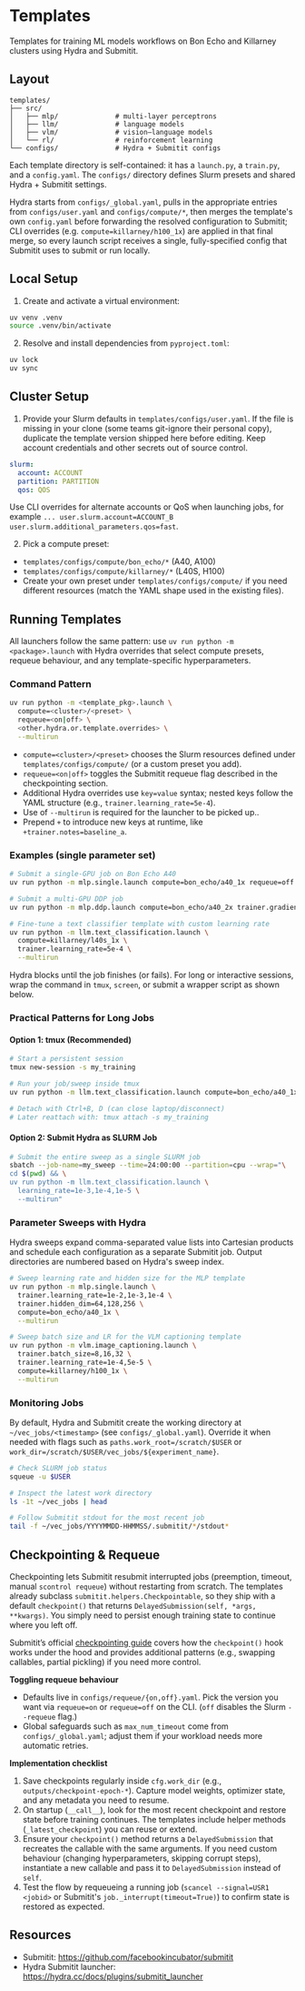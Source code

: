 # Templates

Templates for training ML models workflows on Bon Echo and Killarney clusters using Hydra and Submitit.

## Layout

```
templates/
├── src/
│   ├── mlp/              # multi-layer perceptrons
│   ├── llm/              # language models
│   ├── vlm/              # vision–language models
│   └── rl/               # reinforcement learning
└── configs/              # Hydra + Submitit configs
```

Each template directory is self-contained: it has a `launch.py`, a `train.py`, and a `config.yaml`.
The `configs/` directory defines Slurm presets and shared Hydra + Submitit settings.

Hydra starts from `configs/_global.yaml`, pulls in the appropriate entries from `configs/user.yaml` and `configs/compute/*`, then merges the template's own `config.yaml` before forwarding the resolved configuration to Submitit; CLI overrides (e.g. `compute=killarney/h100_1x`) are applied in that final merge, so every launch script receives a single, fully-specified config that Submitit uses to submit or run locally.

## Local Setup

1) Create and activate a virtual environment:
```bash
uv venv .venv
source .venv/bin/activate
```

2) Resolve and install dependencies from `pyproject.toml`:
```bash
uv lock
uv sync
```

## Cluster Setup

1) Provide your Slurm defaults in `templates/configs/user.yaml`. If the file is missing in your clone (some teams git-ignore their personal copy), duplicate the template version shipped here before editing. Keep account credentials and other secrets out of source control.
```yaml
slurm:
  account: ACCOUNT
  partition: PARTITION
  qos: QOS
```

Use CLI overrides for alternate accounts or QoS when launching jobs, for example `... user.slurm.account=ACCOUNT_B user.slurm.additional_parameters.qos=fast`.

2) Pick a compute preset:
- `templates/configs/compute/bon_echo/*` (A40, A100)
- `templates/configs/compute/killarney/*` (L40S, H100)
- Create your own preset under `templates/configs/compute/` if you need different resources (match the YAML shape used in the existing files).

## Running Templates

All launchers follow the same pattern: use `uv run python -m <package>.launch` with Hydra overrides that select compute presets, requeue behaviour, and any template-specific hyperparameters.
### Command Pattern

```bash
uv run python -m <template_pkg>.launch \
  compute=<cluster>/<preset> \
  requeue=<on|off> \
  <other.hydra.or.template.overrides> \
  --multirun
```

- `compute=<cluster>/<preset>` chooses the Slurm resources defined under `templates/configs/compute/` (or a custom preset you add).
- `requeue=<on|off>` toggles the Submitit requeue flag described in the checkpointing section.
- Additional Hydra overrides use `key=value` syntax; nested keys follow the YAML structure (e.g., `trainer.learning_rate=5e-4`).
- Use of `--multirun` is required for the launcher to be picked up..
- Prepend `+` to introduce new keys at runtime, like `+trainer.notes=baseline_a`.

### Examples (single parameter set)

```bash
# Submit a single-GPU job on Bon Echo A40
uv run python -m mlp.single.launch compute=bon_echo/a40_1x requeue=off --multirun

# Submit a multi-GPU DDP job
uv run python -m mlp.ddp.launch compute=bon_echo/a40_2x trainer.gradient_accumulation=2 --multirun

# Fine-tune a text classifier template with custom learning rate
uv run python -m llm.text_classification.launch \
  compute=killarney/l40s_1x \
  trainer.learning_rate=5e-4 \
  --multirun
```

Hydra blocks until the job finishes (or fails). For long or interactive sessions, wrap the command in `tmux`, `screen`, or submit a wrapper script as shown below.
### Practical Patterns for Long Jobs

#### Option 1: tmux (Recommended)
```bash
# Start a persistent session
tmux new-session -s my_training

# Run your job/sweep inside tmux
uv run python -m llm.text_classification.launch compute=bon_echo/a40_1x --multirun

# Detach with Ctrl+B, D (can close laptop/disconnect)
# Later reattach with: tmux attach -s my_training
```

#### Option 2: Submit Hydra as SLURM Job
```bash
# Submit the entire sweep as a single SLURM job
sbatch --job-name=my_sweep --time=24:00:00 --partition=cpu --wrap="\
cd $(pwd) && \
uv run python -m llm.text_classification.launch \
  learning_rate=1e-3,1e-4,1e-5 \
  --multirun"
```

### Parameter Sweeps with Hydra

Hydra sweeps expand comma-separated value lists into Cartesian products and schedule each configuration as a separate Submitit job. Output directories are numbered based on Hydra's sweep index.

```bash
# Sweep learning rate and hidden size for the MLP template
uv run python -m mlp.single.launch \
  trainer.learning_rate=1e-2,1e-3,1e-4 \
  trainer.hidden_dim=64,128,256 \
  compute=bon_echo/a40_1x \
  --multirun

# Sweep batch size and LR for the VLM captioning template
uv run python -m vlm.image_captioning.launch \
  trainer.batch_size=8,16,32 \
  trainer.learning_rate=1e-4,5e-5 \
  compute=killarney/h100_1x \
  --multirun
```

### Monitoring Jobs

By default, Hydra and Submitit create the working directory at `~/vec_jobs/<timestamp>` (see `configs/_global.yaml`). Override it when needed with flags such as `paths.work_root=/scratch/$USER` or `work_dir=/scratch/$USER/vec_jobs/${experiment_name}`.

```bash
# Check SLURM job status
squeue -u $USER

# Inspect the latest work directory
ls -1t ~/vec_jobs | head

# Follow Submitit stdout for the most recent job
tail -f ~/vec_jobs/YYYYMMDD-HHMMSS/.submitit/*/stdout*
```
## Checkpointing & Requeue

Checkpointing lets Submitit resubmit interrupted jobs (preemption, timeout, manual `scontrol requeue`) without restarting from scratch. The templates already subclass `submitit.helpers.Checkpointable`, so they ship with a default `checkpoint()` that returns `DelayedSubmission(self, *args, **kwargs)`. You simply need to persist enough training state to continue where you left off.

Submitit’s official [checkpointing guide](https://github.com/facebookincubator/submitit/blob/main/docs/checkpointing.md) covers how the `checkpoint()` hook works under the hood and provides additional patterns (e.g., swapping callables, partial pickling) if you need more control.

**Toggling requeue behaviour**
- Defaults live in `configs/requeue/{on,off}.yaml`. Pick the version you want via `requeue=on` or `requeue=off` on the CLI. (`off` disables the Slurm `--requeue` flag.)
- Global safeguards such as `max_num_timeout` come from `configs/_global.yaml`; adjust them if your workload needs more automatic retries.

**Implementation checklist**
1. Save checkpoints regularly inside `cfg.work_dir` (e.g., `outputs/checkpoint-epoch-*`). Capture model weights, optimizer state, and any metadata you need to resume.
2. On startup (`__call__`), look for the most recent checkpoint and restore state before training continues. The templates include helper methods (`_latest_checkpoint`) you can reuse or extend.
3. Ensure your `checkpoint()` method returns a `DelayedSubmission` that recreates the callable with the same arguments. If you need custom behaviour (changing hyperparameters, skipping corrupt steps), instantiate a new callable and pass it to `DelayedSubmission` instead of `self`.
4. Test the flow by requeueing a running job (`scancel --signal=USR1 <jobid>` or Submitit's `job._interrupt(timeout=True)`) to confirm state is restored as expected.


## Resources
- Submitit: https://github.com/facebookincubator/submitit
- Hydra Submitit launcher: https://hydra.cc/docs/plugins/submitit_launcher
